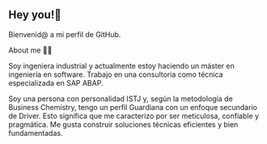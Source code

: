 ## Hey you!🖖

Bienvenid@ a mi perfil de GitHub.

About me 🙋‍♀️

Soy ingeniera industrial y actualmente estoy haciendo un máster en ingeniería en software. 
Trabajo en una consultoría como técnica especializada en SAP ABAP. 

Soy una persona con personalidad ISTJ y, según la metodología de Business Chemistry, tengo un perfil Guardiana con un enfoque secundario de Driver. Esto significa que me caracterizo por ser meticulosa, confiable y pragmática. Me gusta construir soluciones técnicas eficientes y bien fundamentadas.



<!--
**Valls-D/Valls-D** is a ✨ _special_ ✨ repository because its `README.md` (this file) appears on your GitHub profile.

Here are some ideas to get you started:

- 🔭 I’m currently working on ...
- 🌱 I’m currently learning ...
- 👯 I’m looking to collaborate on ...
- 🤔 I’m looking for help with ...
- 💬 Ask me about ...
- 📫 How to reach me: ...
- 😄 Pronouns: ...
- ⚡ Fun fact: ...
-->
